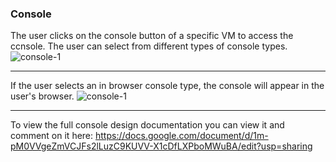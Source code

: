 ### Console
The user clicks on the console button of a specific VM to access the ccnsole. The user can select from different types of console types. 
![console-1](img/console-1.png)

***

If the user selects an in browser console type, the console will appear in the user's browser. 
![console-1](img/console-2.png)

***

To view the full console design documentation you can view it and comment on it here: https://docs.google.com/document/d/1m-pM0VVgeZmVCJFs2lLuzC9KUVV-X1cDfLXPboMWuBA/edit?usp=sharing